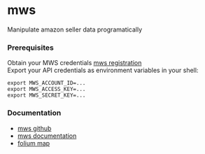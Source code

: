 # mws
Manipulate amazon seller data programatically
### Prerequisites<br/>
Obtain your MWS credentials
[mws registration](https://docs.developer.amazonservices.com/en_US/dev_guide/DG_Registering.html)</br>
Export your API credentials as environment variables in your shell:<br/>
```
export MWS_ACCOUNT_ID=...
export MWS_ACCESS_KEY=...
export MWS_SECRET_KEY=...
```
### Documentation<br/>
* [mws github](https://github.com/python-amazon-mws/python-amazon-mws)
* [mws documentation](http://docs.developer.amazonservices.com/en_UK/dev_guide/index.html)
* [folium map](https://morioh.com/p/d896544d6977)
